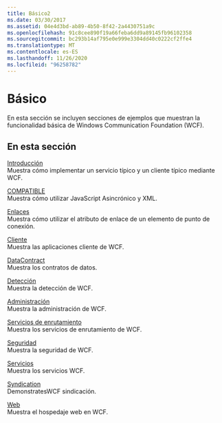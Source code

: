 ```yaml
---
title: Básico2
ms.date: 03/30/2017
ms.assetid: 04e4d3bd-ab89-4b50-8f42-2a4430751a9c
ms.openlocfilehash: 91c8cee890f19a66feba6dd9a89145fb96102358
ms.sourcegitcommit: bc293b14af795e0e999e3304dd40c0222cf2ffe4
ms.translationtype: MT
ms.contentlocale: es-ES
ms.lasthandoff: 11/26/2020
ms.locfileid: "96258782"
---
```

# <a name="basic"></a>Básico

En esta sección se incluyen secciones de ejemplos que muestran la funcionalidad básica de Windows Communication Foundation (WCF).  
  
## <a name="in-this-section"></a>En esta sección  

 [Introducción](getting-started-sample.md)  
 Muestra cómo implementar un servicio típico y un cliente típico mediante WCF.  
  
 [COMPATIBLE](ajax.md)  
 Muestra cómo utilizar JavaScript Asincrónico y XML.  
  
 [Enlaces](binding.md)  
 Muestra cómo utilizar el atributo de enlace de un elemento de punto de conexión.  
  
 [Cliente](client.md)  
 Muestra las aplicaciones cliente de WCF.  
  
 [DataContract](contract.md)  
 Muestra los contratos de datos.  
  
 [Detección](discovery-samples.md)  
 Muestra la detección de WCF.  
  
 [Administración](management.md)  
 Muestra la administración de WCF.  
  
 [Servicios de enrutamiento](routing-services.md)  
 Muestra los servicios de enrutamiento de WCF.  
  
 [Seguridad](security-in-wcf.md)  
 Muestra la seguridad de WCF.  
  
 [Servicios](services.md)  
 Muestra los servicios WCF.  
  
 [Syndication](syndication.md)  
 DemonstratesWCF sindicación.  
  
 [Web](web.md)  
 Muestra el hospedaje web en WCF.
